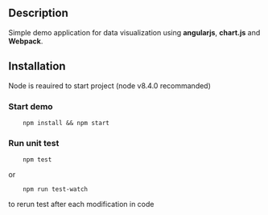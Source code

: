 ## Description
Simple demo application for data visualization using __angularjs__, __chart.js__ and __Webpack__.

## Installation
Node is reauired to start project (node v8.4.0 recommanded)

### Start demo
```
	npm install && npm start
```

### Run unit test
```
	npm test
```

or 
```
	npm run test-watch
```
to rerun test after each modification in code